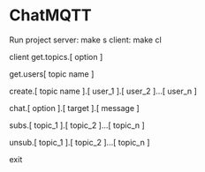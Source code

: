 # ChatMQTT

Run project
server: make s
client: make cl


client
get.topics.[​ option​ ]

get.users[​ topic name​ ]

create.[​ topic name​ ].[​ user_1​ ].[​ user_2​ ]...[​ user_n​ ]

chat.[​ option​ ].[​ target​ ].[​ message​ ]

subs.[​ topic_1​ ].[​ topic_2​ ]...[​ topic_n​ ]

unsub.[​ topic_1​ ].[​ topic_2​ ]...[​ topic_n​ ]

exit

